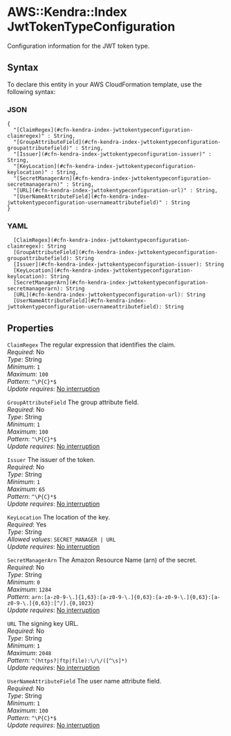 # AWS::Kendra::Index JwtTokenTypeConfiguration<a name="aws-properties-kendra-index-jwttokentypeconfiguration"></a>

Configuration information for the JWT token type\.

## Syntax<a name="aws-properties-kendra-index-jwttokentypeconfiguration-syntax"></a>

To declare this entity in your AWS CloudFormation template, use the following syntax:

### JSON<a name="aws-properties-kendra-index-jwttokentypeconfiguration-syntax.json"></a>

```
{
  "[ClaimRegex](#cfn-kendra-index-jwttokentypeconfiguration-claimregex)" : String,
  "[GroupAttributeField](#cfn-kendra-index-jwttokentypeconfiguration-groupattributefield)" : String,
  "[Issuer](#cfn-kendra-index-jwttokentypeconfiguration-issuer)" : String,
  "[KeyLocation](#cfn-kendra-index-jwttokentypeconfiguration-keylocation)" : String,
  "[SecretManagerArn](#cfn-kendra-index-jwttokentypeconfiguration-secretmanagerarn)" : String,
  "[URL](#cfn-kendra-index-jwttokentypeconfiguration-url)" : String,
  "[UserNameAttributeField](#cfn-kendra-index-jwttokentypeconfiguration-usernameattributefield)" : String
}
```

### YAML<a name="aws-properties-kendra-index-jwttokentypeconfiguration-syntax.yaml"></a>

```
  [ClaimRegex](#cfn-kendra-index-jwttokentypeconfiguration-claimregex): String
  [GroupAttributeField](#cfn-kendra-index-jwttokentypeconfiguration-groupattributefield): String
  [Issuer](#cfn-kendra-index-jwttokentypeconfiguration-issuer): String
  [KeyLocation](#cfn-kendra-index-jwttokentypeconfiguration-keylocation): String
  [SecretManagerArn](#cfn-kendra-index-jwttokentypeconfiguration-secretmanagerarn): String
  [URL](#cfn-kendra-index-jwttokentypeconfiguration-url): String
  [UserNameAttributeField](#cfn-kendra-index-jwttokentypeconfiguration-usernameattributefield): String
```

## Properties<a name="aws-properties-kendra-index-jwttokentypeconfiguration-properties"></a>

`ClaimRegex`  <a name="cfn-kendra-index-jwttokentypeconfiguration-claimregex"></a>
The regular expression that identifies the claim\.  
*Required*: No  
*Type*: String  
*Minimum*: `1`  
*Maximum*: `100`  
*Pattern*: `^\P{C}*$`  
*Update requires*: [No interruption](https://docs.aws.amazon.com/AWSCloudFormation/latest/UserGuide/using-cfn-updating-stacks-update-behaviors.html#update-no-interrupt)

`GroupAttributeField`  <a name="cfn-kendra-index-jwttokentypeconfiguration-groupattributefield"></a>
The group attribute field\.  
*Required*: No  
*Type*: String  
*Minimum*: `1`  
*Maximum*: `100`  
*Pattern*: `^\P{C}*$`  
*Update requires*: [No interruption](https://docs.aws.amazon.com/AWSCloudFormation/latest/UserGuide/using-cfn-updating-stacks-update-behaviors.html#update-no-interrupt)

`Issuer`  <a name="cfn-kendra-index-jwttokentypeconfiguration-issuer"></a>
The issuer of the token\.  
*Required*: No  
*Type*: String  
*Minimum*: `1`  
*Maximum*: `65`  
*Pattern*: `^\P{C}*$`  
*Update requires*: [No interruption](https://docs.aws.amazon.com/AWSCloudFormation/latest/UserGuide/using-cfn-updating-stacks-update-behaviors.html#update-no-interrupt)

`KeyLocation`  <a name="cfn-kendra-index-jwttokentypeconfiguration-keylocation"></a>
The location of the key\.  
*Required*: Yes  
*Type*: String  
*Allowed values*: `SECRET_MANAGER | URL`  
*Update requires*: [No interruption](https://docs.aws.amazon.com/AWSCloudFormation/latest/UserGuide/using-cfn-updating-stacks-update-behaviors.html#update-no-interrupt)

`SecretManagerArn`  <a name="cfn-kendra-index-jwttokentypeconfiguration-secretmanagerarn"></a>
The Amazon Resource Name \(arn\) of the secret\.  
*Required*: No  
*Type*: String  
*Minimum*: `0`  
*Maximum*: `1284`  
*Pattern*: `arn:[a-z0-9-\.]{1,63}:[a-z0-9-\.]{0,63}:[a-z0-9-\.]{0,63}:[a-z0-9-\.]{0,63}:[^/].{0,1023}`  
*Update requires*: [No interruption](https://docs.aws.amazon.com/AWSCloudFormation/latest/UserGuide/using-cfn-updating-stacks-update-behaviors.html#update-no-interrupt)

`URL`  <a name="cfn-kendra-index-jwttokentypeconfiguration-url"></a>
The signing key URL\.  
*Required*: No  
*Type*: String  
*Minimum*: `1`  
*Maximum*: `2048`  
*Pattern*: `^(https?|ftp|file):\/\/([^\s]*)`  
*Update requires*: [No interruption](https://docs.aws.amazon.com/AWSCloudFormation/latest/UserGuide/using-cfn-updating-stacks-update-behaviors.html#update-no-interrupt)

`UserNameAttributeField`  <a name="cfn-kendra-index-jwttokentypeconfiguration-usernameattributefield"></a>
The user name attribute field\.  
*Required*: No  
*Type*: String  
*Minimum*: `1`  
*Maximum*: `100`  
*Pattern*: `^\P{C}*$`  
*Update requires*: [No interruption](https://docs.aws.amazon.com/AWSCloudFormation/latest/UserGuide/using-cfn-updating-stacks-update-behaviors.html#update-no-interrupt)